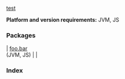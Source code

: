 [test](./index.md)

**Platform and version requirements:** JVM, JS

### Packages

| [foo.bar](foo.bar/index.md)<br>(JVM, JS) |  |

### Index

